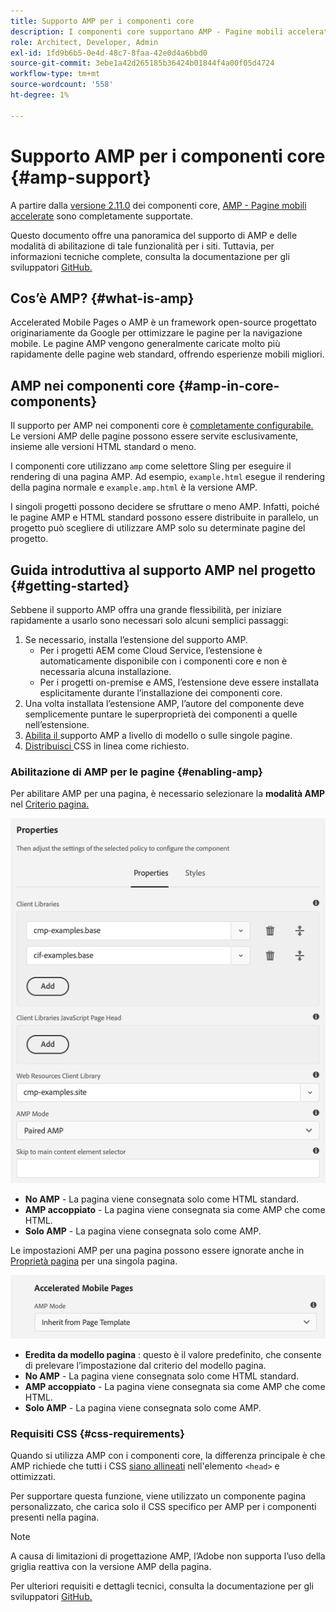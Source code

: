 ```yaml
---
title: Supporto AMP per i componenti core
description: I componenti core supportano AMP - Pagine mobili accelerate
role: Architect, Developer, Admin
exl-id: 1fd9b6b5-0e4d-48c7-8faa-42e0d4a6bbd0
source-git-commit: 3ebe1a42d265185b36424b01844f4a00f05d4724
workflow-type: tm+mt
source-wordcount: '558'
ht-degree: 1%

---
```


# Supporto AMP per i componenti core {#amp-support}

A partire dalla [versione 2.11.0](/help/versions.md) dei componenti core, [AMP - Pagine mobili accelerate](https://developers.google.com/amp) sono completamente supportate.

Questo documento offre una panoramica del supporto di AMP e delle modalità di abilitazione di tale funzionalità per i siti. Tuttavia, per informazioni tecniche complete, consulta la documentazione per gli sviluppatori [GitHub.](https://github.com/adobe/aem-core-wcm-components/tree/master/extensions/amp)

## Cos’è AMP? {#what-is-amp}

Accelerated Mobile Pages o AMP è un framework open-source progettato originariamente da Google per ottimizzare le pagine per la navigazione mobile. Le pagine AMP vengono generalmente caricate molto più rapidamente delle pagine web standard, offrendo esperienze mobili migliori.

## AMP nei componenti core {#amp-in-core-components}

Il supporto per AMP nei componenti core è [completamente configurabile.](#enabling-amp) Le versioni AMP delle pagine possono essere servite esclusivamente, insieme alle versioni HTML standard o meno.

I componenti core utilizzano `amp` come selettore Sling per eseguire il rendering di una pagina AMP. Ad esempio, `example.html` esegue il rendering della pagina normale e `example.amp.html` è la versione AMP.

I singoli progetti possono decidere se sfruttare o meno AMP. Infatti, poiché le pagine AMP e HTML standard possono essere distribuite in parallelo, un progetto può scegliere di utilizzare AMP solo su determinate pagine del progetto.

## Guida introduttiva al supporto AMP nel progetto {#getting-started}

Sebbene il supporto AMP offra una grande flessibilità, per iniziare rapidamente a usarlo sono necessari solo alcuni semplici passaggi:

1. Se necessario, installa l’estensione del supporto AMP.
   * Per i progetti AEM come Cloud Service, l’estensione è automaticamente disponibile con i componenti core e non è necessaria alcuna installazione.
   * Per i progetti on-premise e AMS, l’estensione deve essere installata esplicitamente durante l’installazione dei componenti core.
1. Una volta installata l’estensione AMP, l’autore del componente deve semplicemente puntare le superproprietà dei componenti a quelle nell’estensione.
1. [Abilita il ](#enabling-amp) supporto AMP a livello di modello o sulle singole pagine.
1. [Distribuisci ](#css-requirements) CSS in linea come richiesto.

### Abilitazione di AMP per le pagine {#enabling-amp}

Per abilitare AMP per una pagina, è necessario selezionare la **modalità AMP** nel [Criterio pagina.](https://docs.adobe.com/content/help/en/experience-manager-cloud-service/sites/authoring/features/templates.html#editing-a-template-page-policy-template-author-developer)

![Opzioni dei criteri di pagina AMP](/help/assets/amp-policy.png)

* **No AMP**  - La pagina viene consegnata solo come HTML standard.
* **AMP accoppiato**  - La pagina viene consegnata sia come AMP che come HTML.
* **Solo AMP**  - La pagina viene consegnata solo come AMP.

Le impostazioni AMP per una pagina possono essere ignorate anche in [Proprietà pagina](https://docs.adobe.com/content/help/it-IT/experience-manager-cloud-service/sites/authoring/fundamentals/page-properties.html) per una singola pagina.

![Proprietà pagina AMP](/help/assets/amp-page-properties.png)

* **Eredita da modello pagina** : questo è il valore predefinito, che consente di prelevare l’impostazione dal criterio del modello pagina.
* **No AMP**  - La pagina viene consegnata solo come HTML standard.
* **AMP accoppiato**  - La pagina viene consegnata sia come AMP che come HTML.
* **Solo AMP**  - La pagina viene consegnata solo come AMP.

### Requisiti CSS {#css-requirements}

Quando si utilizza AMP con i componenti core, la differenza principale è che AMP richiede che tutti i CSS [siano allineati](including-clientlibs.md#inlining) nell&#39;elemento `<head>` e ottimizzati.

Per supportare questa funzione, viene utilizzato un componente pagina personalizzato, che carica solo il CSS specifico per AMP per i componenti presenti nella pagina.

>[!NOTE]
>
>A causa di limitazioni di progettazione AMP, l’Adobe non supporta l’uso della griglia reattiva con la versione AMP della pagina.

Per ulteriori requisiti e dettagli tecnici, consulta la documentazione per gli sviluppatori [GitHub.](https://github.com/adobe/aem-core-wcm-components/tree/master/extensions/amp)
